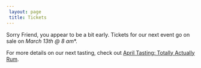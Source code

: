 ```yaml
---
 layout: page
 title: Tickets
---
```


Sorry Friend, you appear to be a bit early. Tickets for our next event go on sale on *March 13th @ 8 am**.

For more details on our next tasting, check out [April Tasting: Totally Actually Rum][1].

[1]: /most-recent/
